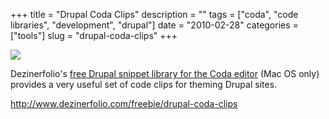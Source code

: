 +++
title = "Drupal Coda Clips"
description = ""
tags = ["coda", "code libraries", "development", "drupal"]
date = "2010-02-28"
categories = ["tools"]
slug = "drupal-coda-clips"
+++


<div class="tool-screenshot mb1"><a href="http://www.dezinerfolio.com/freebie/drupal-coda-clips"><img id="bluga-thumbnail-2753" class="bluga-thumbnail custom" src="//konigi.com/media/bluga/
wt52304b5b464bf_custom.jpg"/></a></div><p>Dezinerfolio's <a href="http://www.dezinerfolio.com/freebie/drupal-coda-clips">free Drupal snippet library for the Coda editor</a> (Mac OS only) provides a very useful set of code clips for theming Drupal sites.</p>

  
<p><a href="http://www.dezinerfolio.com/freebie/drupal-coda-clips">http://www.dezinerfolio.com/freebie/drupal-coda-clips</a></p>
      
